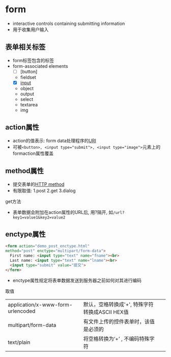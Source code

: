 # form

- interactive controls containing submitting information
- 用于收集用户输入

## 表单相关标签

- form标签包含的标签
- form-associated elements
  - [ ] [button]
  - fieldset
  - [x] [input](html-element-input.md)
  - object
  - output
  - select
  - textarea
  - img

## action属性

- action的值表示: form data处理程序的[URI]()
- 可被`<button>, <input type="submit">, <input type="image">`元素上的formaction属性覆盖

## method属性

- 提交表单的[HTTP method](http-request-message.md)
- 有限取值: 1.post 2.get 3.dialog

get方法

- 表单数据会附加在action属性的URL后, 用?隔开, 如`/url?key1=value1&key2=value2`

## enctype属性

```html
<form action="demo_post_enctype.html"
method="post" enctype="multipart/form-data">
  First name: <input type="text" name="fname"><br>
  Last name: <input type="text" name="lname"><br>
  <input type="submit" value="提交">
</form>
```

- enctype属性规定将表单数据发送到服务器之前如何对其进行编码

取值

<table>
  <tr>
    <td>application/x-www-form-urlencoded</td>
    <td>默认，空格转换成'+', 特殊字符转换成ASCII HEX值</td>
  </tr>
  <tr>
    <td>multipart/form-data</td>
    <td>有文件上传的控件表单时，该值是必须的<td>
  </tr>
  <tr>
    <td>text/plain</td>
    <td>将空格转换为‘+’ , 不编码特殊字符<td>
  </tr>
</table>
